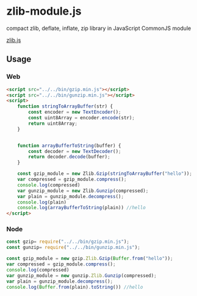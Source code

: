 # zlib-module.js

compact zlib, deflate, inflate, zip library in JavaScript CommonJS module

[zlib.js](https://github.com/imaya/zlib.js)


## Usage

### Web

```html
<script src="../../bin/gzip.min.js"></script>
<script src="../../bin/gunzip.min.js"></script>
<script>
    function stringToArrayBuffer(str) {
        const encoder = new TextEncoder();
        const uint8Array = encoder.encode(str);
        return uint8Array;
    }


    function arrayBufferToString(buffer) {
        const decoder = new TextDecoder();
        return decoder.decode(buffer);
    }

    const gzip_module = new Zlib.Gzip(stringToArrayBuffer("hello"));
    var compressed = gzip_module.compress();
    console.log(compressed)
    var gunzip_module = new Zlib.Gunzip(compressed);
    var plain = gunzip_module.decompress();
    console.log(plain)
    console.log(arrayBufferToString(plain)) //hello
</script>
```

### Node

```javascript
const gzip= require("../../bin/gzip.min.js");
const gunzip= require("../../bin/gunzip.min.js");

const gzip_module = new gzip.Zlib.Gzip(Buffer.from("hello"));
var compressed = gzip_module.compress();
console.log(compressed)
var gunzip_module = new gunzip.Zlib.Gunzip(compressed);
var plain = gunzip_module.decompress();
console.log(Buffer.from(plain).toString()) //hello
```


